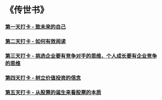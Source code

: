 # 《传世书》

### [第一天打卡 - 致未来的自己](investment/reading/one)
### [第二天打卡 - 如何有效阅读](investment/reading/two)
### [第三天打卡 - 挑选企业要有竞争对手的思维，个人成长要有企业竞争的思维](investment/reading/three)
### [第四天打卡 - 树立价值投资的信念](investment/reading/four)
### [第五天打卡 - 从股票的诞生来看股票的本质](investment/reading/five)